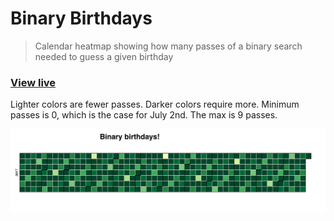 Binary Birthdays
===

>  Calendar heatmap showing how many passes of a binary search needed to guess a given birthday

### [View live](https://mhkeller.github.io/binary-birthdays)

Lighter colors are fewer passes. Darker colors require more. Minimum passes is 0, which is the case for July 2nd. The max is 9 passes.

![](src/img/heatmap.png)

